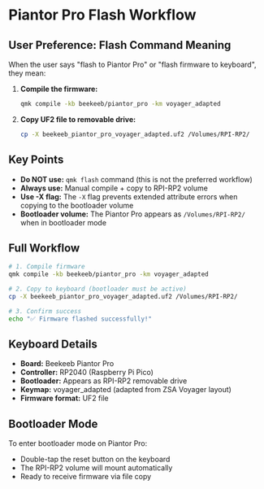 # Piantor Pro Flash Workflow

## User Preference: Flash Command Meaning

When the user says "flash to Piantor Pro" or "flash firmware to keyboard", they mean:

1. **Compile the firmware:**
   ```bash
   qmk compile -kb beekeeb/piantor_pro -km voyager_adapted
   ```

2. **Copy UF2 file to removable drive:**
   ```bash
   cp -X beekeeb_piantor_pro_voyager_adapted.uf2 /Volumes/RPI-RP2/
   ```

## Key Points

- **Do NOT use:** `qmk flash` command (this is not the preferred workflow)
- **Always use:** Manual compile + copy to RPI-RP2 volume
- **Use -X flag:** The `-X` flag prevents extended attribute errors when copying to the bootloader volume
- **Bootloader volume:** The Piantor Pro appears as `/Volumes/RPI-RP2/` when in bootloader mode

## Full Workflow

```bash
# 1. Compile firmware
qmk compile -kb beekeeb/piantor_pro -km voyager_adapted

# 2. Copy to keyboard (bootloader must be active)
cp -X beekeeb_piantor_pro_voyager_adapted.uf2 /Volumes/RPI-RP2/

# 3. Confirm success
echo "✅ Firmware flashed successfully!"
```

## Keyboard Details
- **Board:** Beekeeb Piantor Pro
- **Controller:** RP2040 (Raspberry Pi Pico)
- **Bootloader:** Appears as RPI-RP2 removable drive
- **Keymap:** voyager_adapted (adapted from ZSA Voyager layout)
- **Firmware format:** UF2 file

## Bootloader Mode
To enter bootloader mode on Piantor Pro:
- Double-tap the reset button on the keyboard
- The RPI-RP2 volume will mount automatically
- Ready to receive firmware via file copy
